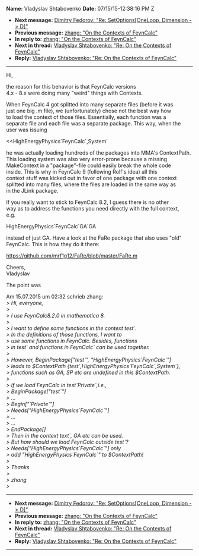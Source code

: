 **Name:** Vladyslav Shtabovenko
**Date:** 07/15/15-12:38:16 PM Z

  - **Next message:** [Dimitry Fedorov: "Re: SetOptions[OneLoop,
    Dimension -\> D]"](0944.html)
  - **Previous message:** [zhang: "On the Contexts of
    FeynCalc"](0942.html)
  - **In reply to:** [zhang: "On the Contexts of FeynCalc"](0942.html)
  - **Next in thread:** [Vladyslav Shtabovenko: "Re: On the Contexts of
    FeynCalc"](0980.html)
  - **Reply:** [Vladyslav Shtabovenko: "Re: On the Contexts of
    FeynCalc"](0980.html)

-----

Hi,  

the reason for this behavior is that FeynCalc versions  
4.x - 8.x were doing many "weird" things with Contexts.  

When FeynCalc 4 got splitted into many separate files (before it was  
just one big .m file), we (unfortunately) chose not the best way how  
to load the context of those files. Essentially, each function was a  
separate file and each file was a separate package. This way, when the  
user was issuing  

\<\<HighEnergyPhysics\`FeynCalc\`,System\`  

he was actually loading hundreds of the packages into MMA's
ContextPath.  
This loading system was also very error-prone because a missing  
MakeContext in a "package"-file could easily break the whole code  
inside. This is why in FeynCalc 9 (following Rolf's idea) all this  
context stuff was kicked out in favor of one package with one context  
splitted into many files, where the files are loaded in the same way
as  
in the JLink package.  

If you really want to stick to FeynCalc 8.2, I guess there is no other  
way as to address the functions you need directly with the full
context,  
e.g.  

HighEnergyPhysics\`FeynCalc\`GA\`GA  

instead of just GA. Have a look at the FaRe package that also uses
"old"  
FeynCalc. This is how they do it there:  

https://github.com/mrf1g12/FaRe/blob/master/FaRe.m  

Cheers,  
Vladyslav  

The point was  

Am 15.07.2015 um 02:32 schrieb zhang:  
*\> Hi, everyone,*  
*\>*  
*\> I use FeynCalc8.2.0 in mathematica 8.*  
*\>*  
*\> I want to define some functions in the context test\`.*  
*\> In the definitions of those functions, I want to*  
*\> use some functions in FeynCalc. Besides, functions*  
*\> in test\` and functions in FeynCalc\` can be used together.*  
*\>*  
*\> However, BeginPackage["test\`",
"HighEnergyPhysics\`FeynCalc\`"]*  
*\> leads to $ContextPath
{test\`,HighEnergyPhysics\`FeynCalc\`,System\`},*  
*\> functions such as GA, SP etc are undefined in this $ContextPath.*  
*\>*  
*\> If we load FeynCalc in test\`Private\`,i.e.,*  
*\> BeginPackage["test\`"]*  
*\> ...*  
*\> Begin["\`Private\`"]*  
*\> Needs["HighEnergyPhysics\`FeynCalc\`"]*  
*\> ...*  
*\> ...*  
*\> EndPackage[]*  
*\> Then in the context text\`, GA etc can be used.*  
*\> But how should we load FeynCalc outside test\`?*  
*\> Needs["HighEnergyPhysics\`FeynCalc\`"] only*  
*\> add "HighEnergyPhysics\`FeynCalc\`" to $ContextPath\!*  
*\>*  
*\> Thanks*  
*\>*  
*\> zhang*  
*\>*  

-----

  - **Next message:** [Dimitry Fedorov: "Re: SetOptions[OneLoop,
    Dimension -\> D]"](0944.html)
  - **Previous message:** [zhang: "On the Contexts of
    FeynCalc"](0942.html)
  - **In reply to:** [zhang: "On the Contexts of FeynCalc"](0942.html)
  - **Next in thread:** [Vladyslav Shtabovenko: "Re: On the Contexts of
    FeynCalc"](0980.html)
  - **Reply:** [Vladyslav Shtabovenko: "Re: On the Contexts of
    FeynCalc"](0980.html)

-----

